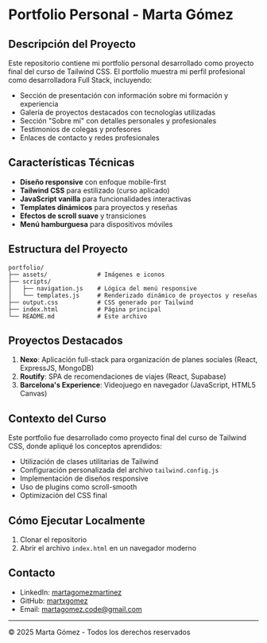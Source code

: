 # Portfolio Personal - Marta Gómez

## Descripción del Proyecto

Este repositorio contiene mi portfolio personal desarrollado como proyecto final del curso de Tailwind CSS. El portfolio muestra mi perfil profesional como desarrolladora Full Stack, incluyendo:

- Sección de presentación con información sobre mi formación y experiencia
- Galería de proyectos destacados con tecnologías utilizadas
- Sección "Sobre mí" con detalles personales y profesionales
- Testimonios de colegas y profesores
- Enlaces de contacto y redes profesionales

## Características Técnicas

- **Diseño responsive** con enfoque mobile-first
- **Tailwind CSS** para estilizado (curso aplicado)
- **JavaScript vanilla** para funcionalidades interactivas
- **Templates dinámicos** para proyectos y reseñas
- **Efectos de scroll suave** y transiciones
- **Menú hamburguesa** para dispositivos móviles

## Estructura del Proyecto

```
portfolio/
├── assets/              # Imágenes e iconos
├── scripts/
│   ├── navigation.js    # Lógica del menú responsive
│   └── templates.js     # Renderizado dinámico de proyectos y reseñas
├── output.css           # CSS generado por Tailwind
├── index.html           # Página principal
└── README.md            # Este archivo
```

## Proyectos Destacados

1. **Nexo**: Aplicación full-stack para organización de planes sociales (React, ExpressJS, MongoDB)
2. **Routify**: SPA de recomendaciones de viajes (React, Supabase)
3. **Barcelona's Experience**: Videojuego en navegador (JavaScript, HTML5 Canvas)

## Contexto del Curso

Este portfolio fue desarrollado como proyecto final del curso de Tailwind CSS, donde apliqué los conceptos aprendidos:

- Utilización de clases utilitarias de Tailwind
- Configuración personalizada del archivo `tailwind.config.js`
- Implementación de diseños responsive
- Uso de plugins como scroll-smooth
- Optimización del CSS final

## Cómo Ejecutar Localmente

1. Clonar el repositorio
2. Abrir el archivo `index.html` en un navegador moderno

## Contacto

- LinkedIn: [martagomezmartinez](https://www.linkedin.com/in/martagomezmartinez/)
- GitHub: [martxgomez](https://github.com/martxgomez)
- Email: martagomez.code@gmail.com

---

© 2025 Marta Gómez - Todos los derechos reservados
